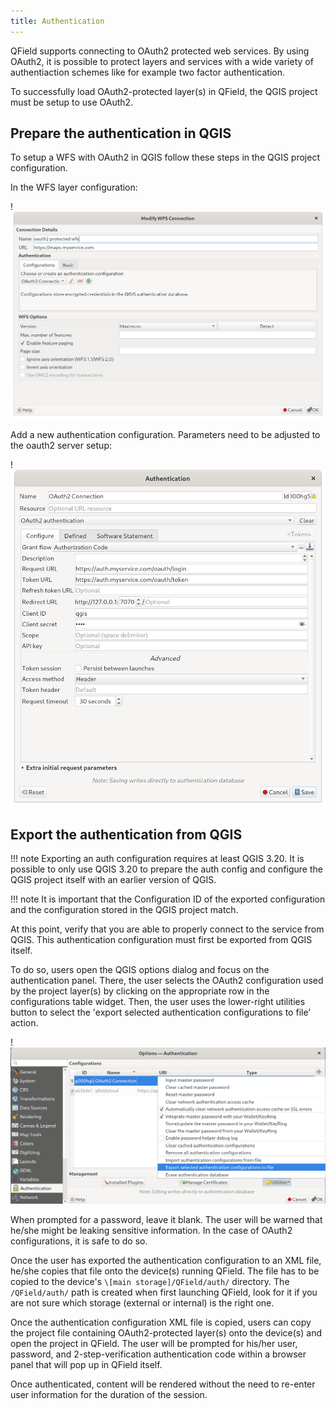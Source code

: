 ```yaml
---
title: Authentication
---
```


QField supports connecting to OAuth2 protected web services. By using
OAuth2, it is possible to protect layers and services with a wide
variety of authentiaction schemes like for example two factor
authentication.

To successfully load OAuth2-protected layer(s) in QField, the QGIS
project must be setup to use OAuth2.

## Prepare the authentication in QGIS

To setup a WFS with OAuth2 in QGIS follow these steps in the QGIS
project configuration.

In the WFS layer configuration:

!![widgets](../assets/images/oauth2_setup_wfs.png)

Add a new authentication configuration. Parameters need to be adjusted
to the oauth2 server setup:

!![widgets](../assets/images/oauth2_setup_auth.png)

## Export the authentication from QGIS

!!! note
    Exporting an auth configuration requires at least QGIS 3.20. It is
    possible to only use QGIS 3.20 to prepare the auth config and configure
    the QGIS project itself with an earlier version of QGIS.

!!! note
    It is important that the Configuration ID of the exported configuration
    and the configuration stored in the QGIS project match.

At this point, verify that you are able to properly connect to the
service from QGIS. This authentication configuration must first be
exported from QGIS itself.

To do so, users open the QGIS options dialog and focus on the
authentication panel. There, the user selects the OAuth2 configuration
used by the project layer(s) by clicking on the appropriate row in the
configurations table widget. Then, the user uses the lower-right
utilities button to select the 'export selected authentication
configurations to file' action.

!![widgets](../assets/images/oauth2_export_config.png)

When prompted for a password, leave it blank. The user will be warned
that he/she might be leaking sensitive information. In the case of
OAuth2 configurations, it is safe to do so.

Once the user has exported the authentication configuration to an XML
file, he/she copies that file onto the device(s) running QField. The
file has to be copied to the device's `\[main storage]/QField/auth/`
directory. The `/QField/auth/` path is created when first
launching QField, look for it if you are not sure which storage
(external or internal) is the right one.

Once the authentication configuration XML file is copied, users can copy
the project file containing OAuth2-protected layer(s) onto the device(s)
and open the project in QField. The user will be prompted for his/her
user, password, and 2-step-verification authentication code within a
browser panel that will pop up in QField itself.

Once authenticated, content will be rendered without the need to
re-enter user information for the duration of the session.
